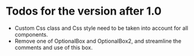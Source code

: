 # Todos for the version after 1.0

- Custom Css class and Css style need to be taken into account for all components.
- Remove one of OptionalBox and OptionalBox2, and streamline the comments and use of this box.
